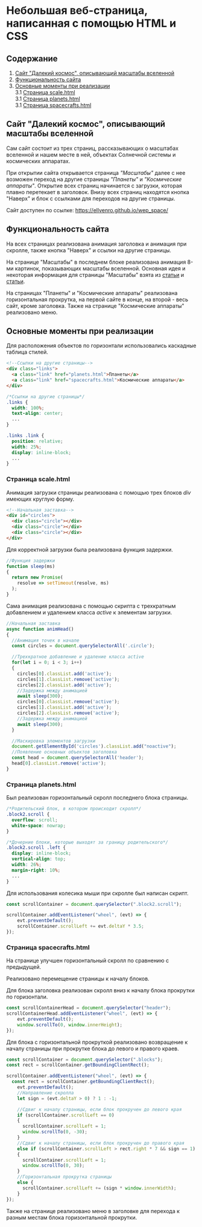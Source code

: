 # Небольшая веб-страница, написанная с помощью HTML и CSS

## Содержание

1. [Сайт "Далекий космос", описывающий масштабы вселенной](#сайт)
2. [Функциональность сайта](#функциональность)
3. [Основные моменты при реализации](#реализация)  
    3.1 [Страница scale.html](#scale)  
    3.1 [Страница planets.html](#planets)  
    3.1 [Страница spacecrafts.html](#spacecrafts)

<a name="сайт"></a>
## Сайт "Далекий космос", описывающий масштабы вселенной

Сам сайт состоит из трех страниц, рассказывающих о масштабах вселенной и нашем месте в ней, объектах Солнечной системы и космических аппаратах.

При открытии сайта открывается страница _"Масштабы"_ далее с нее возможен переход на другие страницы _"Планеты"_ и _"Космические аппараты"_. Открытие всех страниц начинается с загрузки, которая плавно перетекает в заголовок. Внизу всех страниц находятся кнопка "Наверх" и блок с ссылками для переходов на другие страницы.

Сайт доступен по ссылке: https://ellvenro.github.io/wep_space/

<a name="функциональность"></a>
## Функциональность сайта

На всех страницах реализована анимация заголовка и анимация при скролле, также кнопка "Наверх" и ссылки на другие страницы.

На странице "Масштабы" в последнем блоке реализована анимация 8-ми картинок, показывающих масштабы вселенной. Основная идея и некоторая информация для страницы "Масштабы" взята из [статьи](https://zen.yandex.ru/media/id/61118a9e252a7425afc22df9/razmery-nashei-zemli-k-masshtabam-vselennoi-6117e93c74a4fa1687d0764e) и [статьи](https://mrvorchun.livejournal.com/3123909.html?noscroll).

На страницах "Планеты" и "Космические аппараты" реализована горизонтальная прокрутка, на первой сайте в конце, на второй - весь сайт, кроме заголовка. Также на странице "Космические аппараты" реализовано меню.

<a name="реализация"></a>
## Основные моменты при реализации

Для расположения объектов по горизонтали использовались каскадные таблица стилей.

```html
<!--Ссылки на другие страницы-->
<div class="links">
  <a class="link" href="planets.html">Планеты</a>
  <a class="link" href="spacecrafts.html">Космические аппараты</a>
</div>
```

```CSS
/*Ссылки на другие страницы*/
.links {
  width: 100%;
  text-align: center;
  ...
}

.links .link {
  position: relative;
  width: 25%;
  display: inline-block;
  ...
}
```

<a name="scale"></a>
### Страница scale.html

Анимация загрузки страницы реализована с помощью трех блоков _div_ имеющих круглую форму.

```html
<!--Начальная заставка-->
<div id="circles">
  <div class="circle"></div>
  <div class="circle"></div>
  <div class="circle"></div>
</div>
```

Для корректной загрузки была реализована функция задержки.

```js
//Функция задержки
function sleep(ms)
{
  return new Promise(
    resolve => setTimeout(resolve, ms)
  );
}
```

Сама анимация реализована с помощью скрипта с трехкратным добавлением и удалением класса _active_ к элементам загрузки.

```js
//Начальная заставка
async function animHead()
{
  //Анимация точек в начале
  const circles = document.querySelectorAll('.circle');

  //Трехкратное добавление и удаление класса active
  for(let i = 0; i < 3; i++)
  {
    circles[0].classList.add('active');
    circles[1].classList.remove('active');
    circles[2].classList.add('active');
    //Задержка между анимацией
    await sleep(300);
    circles[0].classList.remove('active');
    circles[1].classList.add('active');
    circles[2].classList.remove('active');
    //Задержка между анимацией
    await sleep(300);
  }

  //Маскировка элементов загрузки
  document.getElementById('circles').classList.add("noactive");
  //Появление основных объектов заголовка
  const head = document.querySelectorAll('header');
  head[0].classList.remove('active');
}
```

<a name="planets"></a>
### Страница planets.html

Был реализован горизонтальный скролл последнего блока страницы.

```CSS
/*Родительский блок, в котором происходит скролл*/
.block2.scroll {
  overflow: scroll;
  white-space: nowrap;
}

/*Дочерние блоки, которые выходят за границу родительского*/
.block2.scroll .left {
  display: inline-block;
  vertical-align: top;
  width: 26%;
  margin-right: 10%;
  ...
}
```

Для использования колесика мыши при скролле был написан скрипт.

```js
const scrollContainer = document.querySelector(".block2.scroll");

scrollContainer.addEventListener("wheel", (evt) => {
    evt.preventDefault();
    scrollContainer.scrollLeft += evt.deltaY * 3.5;
});
```

<a name="spacecrafts"></a>
### Страница spacecrafts.html

На странице улучшен горизонтальный скролл по сравнению с предыдущей.

Реализовано перемещение страницы к началу блоков.

Для блока заголовка реализован скролл вниз к началу блока прокрутки по горизонтали.

```js
const scrollContainerHead = document.querySelector("header");
scrollContainerHead.addEventListener("wheel", (evt) => {
    evt.preventDefault();
    window.scrollTo(0, window.innerHeight);
});
```

Для блока с горизонтальной прокруткой реализовано возвращение к началу страницы при прокрутке блока до левого и правого краев.

```js
const scrollContainer = document.querySelector(".blocks");
const rect = scrollContainer.getBoundingClientRect();

scrollContainer.addEventListener("wheel", (evt) => {
  const rect = scrollContainer.getBoundingClientRect();
    evt.preventDefault();
    //Направление скролла
    let sign = (evt.deltaY > 0) ? 1 : -1;

    //Сдвиг к началу страницы, если блок прокручен до левого края
    if (scrollContainer.scrollLeft == 0)
    {
      scrollContainer.scrollLeft = 1;
      window.scrollTo(0, -30);
    }
    //Сдвиг к началу страницы, если блок прокручен до правого края
    else if (scrollContainer.scrollLeft > rect.right * 7 && sign == 1)
    {
      scrollContainer.scrollLeft = 1;
      window.scrollTo(0, 30);
    }
    //Горизонтальная прокрутка страницы
    else {
      scrollContainer.scrollLeft += (sign * window.innerWidth);
    }
});
```

Также на странице реализовано меню в заголовке для перехода к разным местам блока горизонтальной прокрутки.
